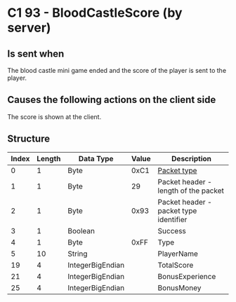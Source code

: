 # C1 93 - BloodCastleScore (by server)

## Is sent when

The blood castle mini game ended and the score of the player is sent to the player.

## Causes the following actions on the client side

The score is shown at the client.

## Structure

| Index | Length | Data Type | Value | Description |
|-------|--------|-----------|-------|-------------|
| 0 | 1 |   Byte   | 0xC1  | [Packet type](PacketTypes.md) |
| 1 | 1 |    Byte   |   29   | Packet header - length of the packet |
| 2 | 1 |    Byte   | 0x93  | Packet header - packet type identifier |
| 3 | 1 | Boolean |  | Success |
| 4 | 1 | Byte | 0xFF | Type |
| 5 | 10 | String |  | PlayerName |
| 19 | 4 | IntegerBigEndian |  | TotalScore |
| 21 | 4 | IntegerBigEndian |  | BonusExperience |
| 25 | 4 | IntegerBigEndian |  | BonusMoney |